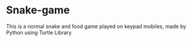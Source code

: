 # Snake-game
This is a normal snake and food game played on keypad mobiles, made by Python using Turtle Library
